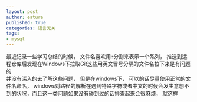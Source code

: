 ```yaml
---
layout: post
author: eature
published: true
categories: 语言无关
tags:
- mysql
---
```


最近记录一些学习总结的时候， 文件名喜欢用`:`分割来表示一个系列， 推送到远程仓库后发现在Windows下拉取Git这些用英文冒号分隔的文件名拉下来是有问题的  
并没有深入的去了解这些问题， 但是在windows下， 可以的话尽量使用正常的文件名命名， windows对路径的解析在遇到特殊字符或者中文的时候会发生意想不到的状况，而且这一类问题如果没有碰到过的话排查起来会很麻烦， 就这样
